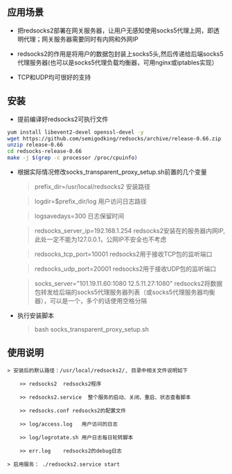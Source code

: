 ## 应用场景

* 把redsocks2部署在网关服务器，让用户无感知使用socks5代理上网，即透明代理；网关服务器需要同时有内网和外网IP

* redsocks2的作用是将用户的数据包封装上socks5头,然后传递给后端socks5代理服务器(也可以是socks5代理负载均衡器，可用nginx或iptables实现）

* TCP和UDP均可很好的支持

## 安装

* 提前编译好redsocks2可执行文件
 
```bash
yum install libevent2-devel openssl-devel -y
wget https://github.com/semigodking/redsocks/archive/release-0.66.zip
unzip release-0.66
cd redsocks-release-0.66
make -j $(grep -c processor /proc/cpuinfo) 
```

* 根据实际情况修改socks_transparent_proxy_setup.sh前置的几个变量

    > prefix_dir=/usr/local/redsocks2	安装路径

    > logdir=$prefix_dir/log	用户访问日志路径

    > logsavedays=300	日志保留时间

    > redsocks_server_ip=192.168.1.254	redsocks2安装在的服务器内网IP,此处一定不能为127.0.0.1，公网IP不安全也不考虑

    > redsocks_tcp_port=10001	redsocks2用于接收TCP包的监听端口

    > redsocks_udp_port=20001	redsocks2用于接收UDP包的监听端口

    > socks_server="101.19.11.60:1080 12.5.11.27:1080"	redsocks2将数据包转发给后端的socks5代理服务器列表（或socks5代理服务器均衡器），可以是一个，多个的话使用空格分隔

* 执行安装脚本

    > bash socks_transparent_proxy_setup.sh

## 使用说明

    > 安装后的默认路径：/usr/local/redsocks2/, 目录中相关文件说明如下

        >> redsocks2  redsocks2程序
  
        >> redsocks2.service  整个服务的启动、关闭、重启、状态查看脚本
  
        >> redsocks.conf redsocks2的配置文件
  
        >> log/access.log   用户访问的日志
  
        >> log/logrotate.sh 用户日志每日轮转脚本
  
        >> err.log    redsocks2的debug日志

    > 启用服务： ./redsocks2.service start

